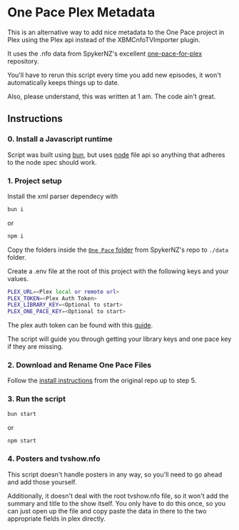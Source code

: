 # One Pace Plex Metadata

This is an alternative way to add nice metadata to the One Pace project in Plex using the Plex api instead of the XBMCnfoTVImporter plugin.

It uses the .nfo data from SpykerNZ's excellent [one-pace-for-plex](https://github.com/SpykerNZ/one-pace-for-plex?tab=readme-ov-file) repository.

You'll have to rerun this script every time you add new episodes, it won't automatically keeps things up to date.

Also, please understand, this was written at 1 am.  The code ain't great.

## Instructions

### 0. Install a Javascript runtime

Script was built using [bun](https://bun.sh), but uses [node](https://nodejs.org) file api so anything that adheres to the node spec should work.

### 1. Project setup

Install the xml parser dependecy with
```bash
bun i
```
or
```bash
npm i
```

Copy the folders inside the [`One Pace` folder](https://github.com/SpykerNZ/one-pace-for-plex/tree/main/One%20Pace) from SpykerNZ's repo to `./data` folder.

Create a .env file at the root of this project with the following keys and your values.
``` bash
PLEX_URL=<Plex local or remote url>
PLEX_TOKEN=<Plex Auth Token>
PLEX_LIBRARY_KEY=<Optional to start>
PLEX_ONE_PACE_KEY=<Optional to start>
```
The plex auth token can be found with this [guide](https://support.plex.tv/articles/204059436-finding-an-authentication-token-x-plex-token/).

The script will guide you through getting your library keys and one pace key if they are missing.

### 2. Download and Rename One Pace Files

Follow the [install instructions](https://github.com/SpykerNZ/one-pace-for-plex/tree/main#install-instructions) from the original repo up to step 5.

### 3. Run the script
```bash
bun start
```
or
```bash
npm start
```

### 4. Posters and tvshow.nfo
This script doesn't handle posters in any way, so you'll need to go ahead and add those yourself.

Additionally, it doesn't deal with the root tvshow.nfo file, so it won't add the summary and title to the show itself.
You only have to do this once, so you can just open up the file and copy paste the data in there to the two appropriate fields in plex directly.
